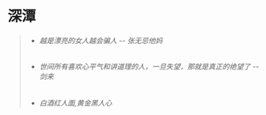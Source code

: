 # 深潭

> - ###### 越是漂亮的女人越会骗人     -- 张无忌他妈
> - ###### 世间所有喜欢心平气和讲道理的人，一旦失望，那就是真正的绝望了   -- 剑来
> - ###### 白酒红人面,黄金黑人心